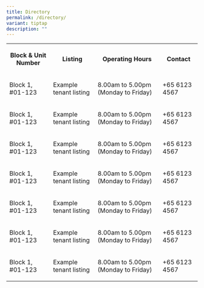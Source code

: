```yaml
---
title: Directory
permalink: /directory/
variant: tiptap
description: ""
---
```

<table style="minWidth: 100px">
<colgroup>
<col>
<col>
<col>
<col>
</colgroup>
<tbody>
<tr>
<th rowspan="1" colspan="1">
<p>Block &amp; Unit Number</p>
</th>
<th rowspan="1" colspan="1">
<p>Listing</p>
</th>
<th rowspan="1" colspan="1">
<p>Operating Hours</p>
</th>
<th rowspan="1" colspan="1">
<p>Contact</p>
</th>
</tr>
<tr>
<td rowspan="1" colspan="1">
<p>Block 1, #01-123</p>
</td>
<td rowspan="1" colspan="1">
<p>Example tenant listing</p>
</td>
<td rowspan="1" colspan="1">
<p>8.00am to 5.00pm (Monday to Friday)</p>
</td>
<td rowspan="1" colspan="1">
<p>+65 6123 4567</p>
</td>
</tr>
<tr>
<td rowspan="1" colspan="1">
<p>Block 1, #01-123</p>
</td>
<td rowspan="1" colspan="1">
<p>Example tenant listing</p>
</td>
<td rowspan="1" colspan="1">
<p>8.00am to 5.00pm (Monday to Friday)</p>
</td>
<td rowspan="1" colspan="1">
<p>+65 6123 4567</p>
</td>
</tr>
<tr>
<td rowspan="1" colspan="1">
<p>Block 1, #01-123</p>
</td>
<td rowspan="1" colspan="1">
<p>Example tenant listing</p>
</td>
<td rowspan="1" colspan="1">
<p>8.00am to 5.00pm (Monday to Friday)</p>
</td>
<td rowspan="1" colspan="1">
<p>+65 6123 4567</p>
</td>
</tr>
<tr>
<td rowspan="1" colspan="1">
<p>Block 1, #01-123</p>
</td>
<td rowspan="1" colspan="1">
<p>Example tenant listing</p>
</td>
<td rowspan="1" colspan="1">
<p>8.00am to 5.00pm (Monday to Friday)</p>
</td>
<td rowspan="1" colspan="1">
<p>+65 6123 4567</p>
</td>
</tr>
<tr>
<td rowspan="1" colspan="1">
<p>Block 1, #01-123</p>
</td>
<td rowspan="1" colspan="1">
<p>Example tenant listing</p>
</td>
<td rowspan="1" colspan="1">
<p>8.00am to 5.00pm (Monday to Friday)</p>
</td>
<td rowspan="1" colspan="1">
<p>+65 6123 4567</p>
</td>
</tr>
<tr>
<td rowspan="1" colspan="1">
<p>Block 1, #01-123</p>
</td>
<td rowspan="1" colspan="1">
<p>Example tenant listing</p>
</td>
<td rowspan="1" colspan="1">
<p>8.00am to 5.00pm (Monday to Friday)</p>
</td>
<td rowspan="1" colspan="1">
<p>+65 6123 4567</p>
</td>
</tr>
<tr>
<td rowspan="1" colspan="1">
<p>Block 1, #01-123</p>
</td>
<td rowspan="1" colspan="1">
<p>Example tenant listing</p>
</td>
<td rowspan="1" colspan="1">
<p>8.00am to 5.00pm (Monday to Friday)</p>
</td>
<td rowspan="1" colspan="1">
<p>+65 6123 4567</p>
</td>
</tr>
</tbody>
</table>
<p></p>